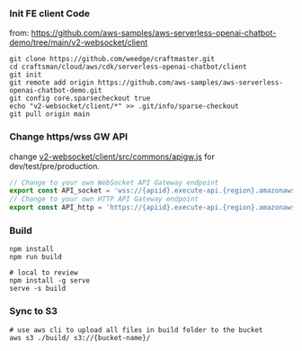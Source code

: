 ### Init FE client Code
from: https://github.com/aws-samples/aws-serverless-openai-chatbot-demo/tree/main/v2-websocket/client
```shell
git clone https://github.com/weedge/craftmaster.git
cd craftsman/cloud/aws/cdk/serverless-openai-chatbot/client
git init
git remote add origin https://github.com/aws-samples/aws-serverless-openai-chatbot-demo.git
git config core.sparsecheckout true
echo "v2-websocket/client/*" >> .git/info/sparse-checkout
git pull origin main
```

### Change https/wss GW API
 change [v2-websocket/client/src/commons/apigw.js](src/commons/apigw.js) for dev/test/pre/production. 
 ```js
// Change to your own WebSocket API Gateway endpoint
export const API_socket = 'wss://{apiid}.execute-api.{region}.amazonaws.com/{stage}';
// Change to your own HTTP API Gateway endpoint
export const API_http = 'https://{apiid}.execute-api.{region}.amazonaws.com/{stage}';
 ```

### Build
```shell
npm install
npm run build

# local to review
npm install -g serve
serve -s build
```

### Sync to S3
```shell
# use aws cli to upload all files in build folder to the bucket
aws s3 ./build/ s3://{bucket-name}/
```
